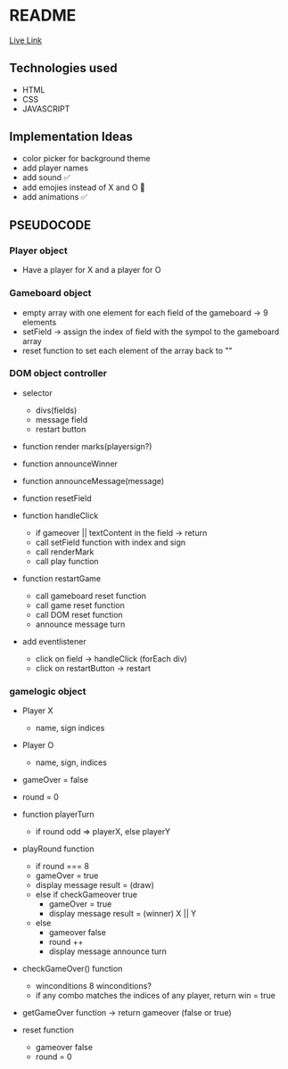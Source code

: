 # README

[Live Link](https://falkoka.github.io/Project-Tic-Tac-Toe/)

## Technologies used

- HTML
- CSS
- JAVASCRIPT

## Implementation Ideas

- color picker for background theme
- add player names
- add sound ✅
- add emojies instead of X and O 🍔
- add animations ✅

## PSEUDOCODE

### Player object

- Have a player for X and a player for O

### Gameboard object

- empty array with one element for each field of the gameboard -> 9 elements
- setField -> assign the index of field with the sympol to the gameboard array
- reset function to set each element of the array back to ""

### DOM object controller

- selector

  - divs(fields)
  - message field
  - restart button

- function render marks(playersign?)

- function announceWinner

- function announceMessage(message)

- function resetField

- function handleClick

  - if gameover || textContent in the field -> return
  - call setField function with index and sign
  - call renderMark
  - call play function

- function restartGame

  - call gameboard reset function
  - call game reset function
  - call DOM reset function
  - announce message turn

- add eventlistener
  - click on field -> handleClick (forEach div)
  - click on restartButton -> restart

### gamelogic object

- Player X
  - name, sign indices
- Player O
  - name, sign, indices
- gameOver = false
- round = 0

- function playerTurn

  - if round odd => playerX, else playerY

- playRound function

  - if round === 8
  - gameOver = true
  - display message result = (draw)
  - else if checkGameover true
    - gameOver = true
    - display message result = (winner) X || Y
  - else
    - gameover false
    - round ++
    - display message announce turn

- checkGameOver() function

  - winconditions
    8 winconditions?
  - if any combo matches the indices of any player, return win = true

- getGameOver function -> return gameover (false or true)

- reset function
  - gameover false
  - round = 0
